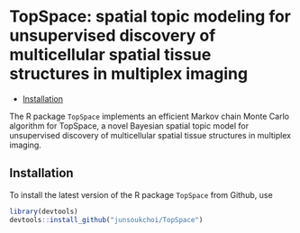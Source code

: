 TopSpace: spatial topic modeling for unsupervised discovery of
multicellular spatial tissue structures in multiplex imaging
================

- [Installation](#installation)

The R package `TopSpace` implements an efficient Markov chain Monte
Carlo algorithm for TopSpace, a novel Bayesian spatial topic model for
unsupervised discovery of multicellular spatial tissue structures in
multiplex imaging.

## Installation

To install the latest version of the R package `TopSpace` from Github,
use

``` r
library(devtools)
devtools::install_github("junsoukchoi/TopSpace")
```
